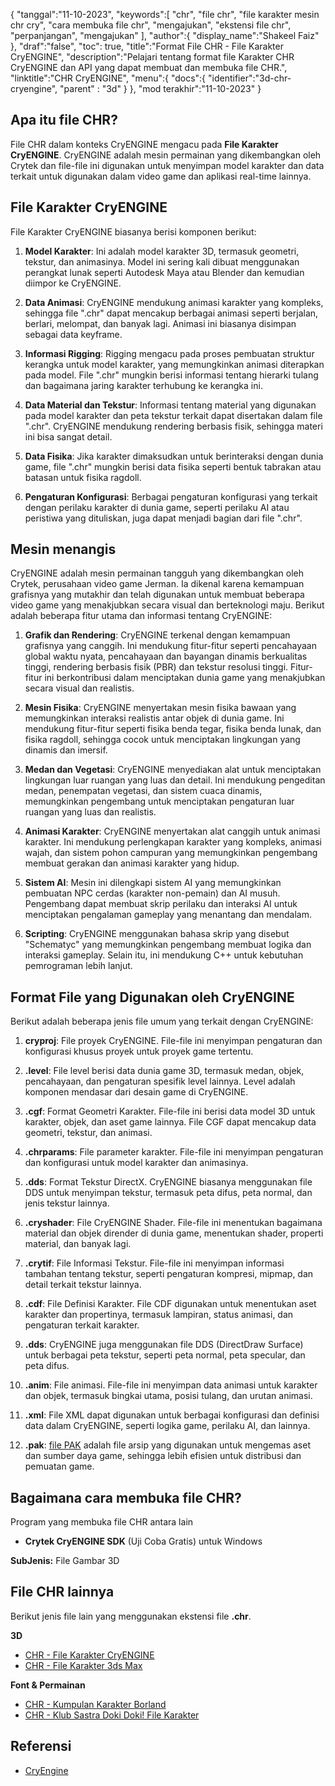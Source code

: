 {
"tanggal":"11-10-2023",
   "keywords":[
"chr",
"file chr",
"file karakter mesin chr cry",
"cara membuka file chr",
"mengajukan",
"ekstensi file chr",
"perpanjangan",
"mengajukan"
],
   "author":{
"display_name":"Shakeel Faiz"
},
"draf":"false",
"toc": true,
"title":"Format File CHR - File Karakter CryENGINE",
   "description":"Pelajari tentang format file Karakter CHR CryENGINE dan API yang dapat membuat dan membuka file CHR.",
"linktitle":"CHR CryENGINE",
   "menu":{
      "docs":{
         "identifier":"3d-chr-cryengine",
"parent" : "3d"
}
},
"mod terakhir":"11-10-2023"
}

## Apa itu file CHR?

File CHR dalam konteks CryENGINE mengacu pada **File Karakter CryENGINE**. CryENGINE adalah mesin permainan yang dikembangkan oleh Crytek dan file-file ini digunakan untuk menyimpan model karakter dan data terkait untuk digunakan dalam video game dan aplikasi real-time lainnya.

## File Karakter CryENGINE

File Karakter CryENGINE biasanya berisi komponen berikut:

1. **Model Karakter**: Ini adalah model karakter 3D, termasuk geometri, tekstur, dan animasinya. Model ini sering kali dibuat menggunakan perangkat lunak seperti Autodesk Maya atau Blender dan kemudian diimpor ke CryENGINE.
    




















2. **Data Animasi**: CryENGINE mendukung animasi karakter yang kompleks, sehingga file ".chr" dapat mencakup berbagai animasi seperti berjalan, berlari, melompat, dan banyak lagi. Animasi ini biasanya disimpan sebagai data keyframe.
    




















3. **Informasi Rigging**: Rigging mengacu pada proses pembuatan struktur kerangka untuk model karakter, yang memungkinkan animasi diterapkan pada model. File ".chr" mungkin berisi informasi tentang hierarki tulang dan bagaimana jaring karakter terhubung ke kerangka ini.
    




















4. **Data Material dan Tekstur**: Informasi tentang material yang digunakan pada model karakter dan peta tekstur terkait dapat disertakan dalam file ".chr". CryENGINE mendukung rendering berbasis fisik, sehingga materi ini bisa sangat detail.
    




















5. **Data Fisika**: Jika karakter dimaksudkan untuk berinteraksi dengan dunia game, file ".chr" mungkin berisi data fisika seperti bentuk tabrakan atau batasan untuk fisika ragdoll.
    




















6. **Pengaturan Konfigurasi**: Berbagai pengaturan konfigurasi yang terkait dengan perilaku karakter di dunia game, seperti perilaku AI atau peristiwa yang dituliskan, juga dapat menjadi bagian dari file ".chr".

## Mesin menangis

CryENGINE adalah mesin permainan tangguh yang dikembangkan oleh Crytek, perusahaan video game Jerman. Ia dikenal karena kemampuan grafisnya yang mutakhir dan telah digunakan untuk membuat beberapa video game yang menakjubkan secara visual dan berteknologi maju. Berikut adalah beberapa fitur utama dan informasi tentang CryENGINE:

1. **Grafik dan Rendering**: CryENGINE terkenal dengan kemampuan grafisnya yang canggih. Ini mendukung fitur-fitur seperti pencahayaan global waktu nyata, pencahayaan dan bayangan dinamis berkualitas tinggi, rendering berbasis fisik (PBR) dan tekstur resolusi tinggi. Fitur-fitur ini berkontribusi dalam menciptakan dunia game yang menakjubkan secara visual dan realistis.
    




















2. **Mesin Fisika**: CryENGINE menyertakan mesin fisika bawaan yang memungkinkan interaksi realistis antar objek di dunia game. Ini mendukung fitur-fitur seperti fisika benda tegar, fisika benda lunak, dan fisika ragdoll, sehingga cocok untuk menciptakan lingkungan yang dinamis dan imersif.
    




















3. **Medan dan Vegetasi**: CryENGINE menyediakan alat untuk menciptakan lingkungan luar ruangan yang luas dan detail. Ini mendukung pengeditan medan, penempatan vegetasi, dan sistem cuaca dinamis, memungkinkan pengembang untuk menciptakan pengaturan luar ruangan yang luas dan realistis.
    




















4. **Animasi Karakter**: CryENGINE menyertakan alat canggih untuk animasi karakter. Ini mendukung perlengkapan karakter yang kompleks, animasi wajah, dan sistem pohon campuran yang memungkinkan pengembang membuat gerakan dan animasi karakter yang hidup.
    




















5. **Sistem AI**: Mesin ini dilengkapi sistem AI yang memungkinkan pembuatan NPC cerdas (karakter non-pemain) dan AI musuh. Pengembang dapat membuat skrip perilaku dan interaksi AI untuk menciptakan pengalaman gameplay yang menantang dan mendalam.
       





















6. **Scripting**: CryENGINE menggunakan bahasa skrip yang disebut "Schematyc" yang memungkinkan pengembang membuat logika dan interaksi gameplay. Selain itu, ini mendukung C++ untuk kebutuhan pemrograman lebih lanjut.

## Format File yang Digunakan oleh CryENGINE

Berikut adalah beberapa jenis file umum yang terkait dengan CryENGINE:

1. **cryproj**: File proyek CryENGINE. File-file ini menyimpan pengaturan dan konfigurasi khusus proyek untuk proyek game tertentu.
    




















2. **.level**: File level berisi data dunia game 3D, termasuk medan, objek, pencahayaan, dan pengaturan spesifik level lainnya. Level adalah komponen mendasar dari desain game di CryENGINE.
    




















3. **.cgf**: Format Geometri Karakter. File-file ini berisi data model 3D untuk karakter, objek, dan aset game lainnya. File CGF dapat mencakup data geometri, tekstur, dan animasi.
    




















4. **.chrparams**: File parameter karakter. File-file ini menyimpan pengaturan dan konfigurasi untuk model karakter dan animasinya.
    




















5. **.dds**: Format Tekstur DirectX. CryENGINE biasanya menggunakan file DDS untuk menyimpan tekstur, termasuk peta difus, peta normal, dan jenis tekstur lainnya.
    




















6. **.cryshader**: File CryENGINE Shader. File-file ini menentukan bagaimana material dan objek dirender di dunia game, menentukan shader, properti material, dan banyak lagi.
    




















7. **.crytif**: File Informasi Tekstur. File-file ini menyimpan informasi tambahan tentang tekstur, seperti pengaturan kompresi, mipmap, dan detail terkait tekstur lainnya.
    




















8. **.cdf**: File Definisi Karakter. File CDF digunakan untuk menentukan aset karakter dan propertinya, termasuk lampiran, status animasi, dan pengaturan terkait karakter.
    




















9. **.dds**: CryENGINE juga menggunakan file DDS (DirectDraw Surface) untuk berbagai peta tekstur, seperti peta normal, peta specular, dan peta difus.
    




















10. **.anim**: File animasi. File-file ini menyimpan data animasi untuk karakter dan objek, termasuk bingkai utama, posisi tulang, dan urutan animasi.
    




















11. **.xml**: File XML dapat digunakan untuk berbagai konfigurasi dan definisi data dalam CryENGINE, seperti logika game, perilaku AI, dan lainnya.
    




















12. **.pak**: [file PAK](/id/game/pak/) adalah file arsip yang digunakan untuk mengemas aset dan sumber daya game, sehingga lebih efisien untuk distribusi dan pemuatan game.

## Bagaimana cara membuka file CHR?

Program yang membuka file CHR antara lain

- **Crytek CryENGINE SDK** (Uji Coba Gratis) untuk Windows

**SubJenis:** File Gambar 3D

## File CHR lainnya

Berikut jenis file lain yang menggunakan ekstensi file **.chr**.

**3D**
- [CHR - File Karakter CryENGINE](/id/3d/chr-cryengine/)
- [CHR - File Karakter 3ds Max](/id/3d/chr-3ds/)

**Font & Permainan**
- [CHR - Kumpulan Karakter Borland](/id/font/chr/)
- [CHR - Klub Sastra Doki Doki! File Karakter](/id/game/chr-doki/)

## Referensi
- [CryEngine](https://en.wikipedia.org/wiki/CryEngine)

